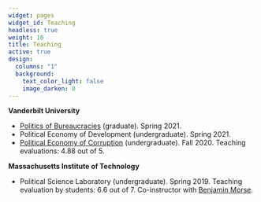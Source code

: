 ```yaml
---
widget: pages
widget_id: Teaching
headless: true
weight: 10
title: Teaching
active: true
design:
  columns: "1"
  background:
    text_color_light: false
    image_darken: 0
---
```

**Vanderbilt University**

* [Politics of Bureaucracies](gtoral.netlify.app/media/bureaucracies_syllabus.pdf) (graduate). Spring 2021.
* [](gtoral.netlify.app/media/bureaucracies_syllabus.pdf)Political Economy of Development (undergraduate). Spring 2021.
* [Political Economy of Corruption](gtoral.netlify.app/media/corruption_syllabus.pdf) (undergraduate). Fall 2020. Teaching evaluations: 4.88 out of 5.

**Massachusetts Institute of Technology**

* Political Science Laboratory (undergraduate). Spring 2019. Teaching evaluation by students: 6.6 out of 7. Co-instructor with [Benjamin Morse](http://www.benmorse.net/).